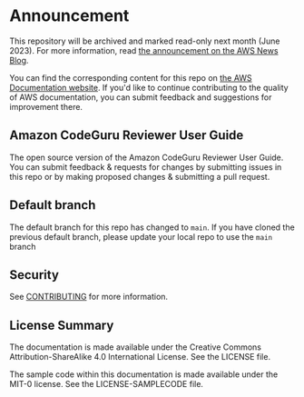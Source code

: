# Announcement

This repository will be archived and marked read-only next month (June 2023). For more information, read [the announcement on the AWS News Blog](https://aws.amazon.com/blogs/aws/retiring-the-aws-documentation-on-github/).

You can find the corresponding content for this repo on [the AWS Documentation website](https://docs.aws.amazon.com/codeguru/latest/reviewer-ug). If you'd like to continue contributing to the quality of AWS documentation, you can submit feedback and suggestions for improvement there.

## Amazon CodeGuru Reviewer User Guide

The open source version of the Amazon CodeGuru Reviewer User Guide. You can submit feedback & requests for changes by submitting issues in this repo or by making proposed changes & submitting a pull request.

## Default branch
The default branch for this repo has changed to `main`. 
If you have cloned the previous default branch, please update your local repo to use the `main` branch

## Security

See [CONTRIBUTING](CONTRIBUTING.md#security-issue-notifications) for more information.

## License Summary

The documentation is made available under the Creative Commons Attribution-ShareAlike 4.0 International License. See the LICENSE file.

The sample code within this documentation is made available under the MIT-0 license. See the LICENSE-SAMPLECODE file.
